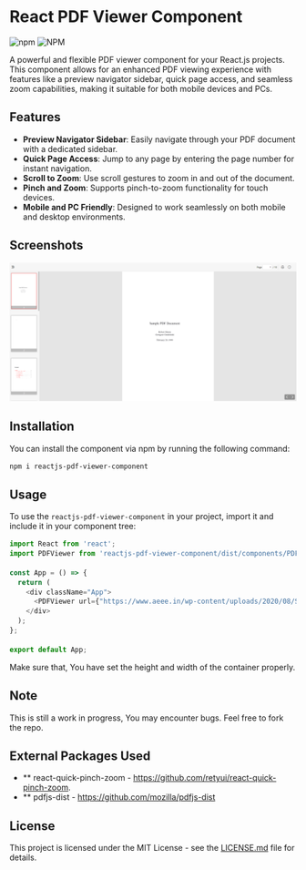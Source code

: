 # React PDF Viewer Component
![npm](https://img.shields.io/npm/v/pdf-viewer-reactjs) ![NPM](https://img.shields.io/npm/l/pdf-viewer-reactjs)

A powerful and flexible PDF viewer component for your React.js projects. This component allows for an enhanced PDF viewing experience with features like a preview navigator sidebar, quick page access, and seamless zoom capabilities, making it suitable for both mobile devices and PCs.

## Features

- **Preview Navigator Sidebar**: Easily navigate through your PDF document with a dedicated sidebar.
- **Quick Page Access**: Jump to any page by entering the page number for instant navigation.
- **Scroll to Zoom**: Use scroll gestures to zoom in and out of the document.
- **Pinch and Zoom**: Supports pinch-to-zoom functionality for touch devices.
- **Mobile and PC Friendly**: Designed to work seamlessly on both mobile and desktop environments.

## Screenshots
![Screenshot 1](images/pdf-viewer.PNG)

## Installation

You can install the component via npm by running the following command:

```bash
npm i reactjs-pdf-viewer-component
```
## Usage

To use the `reactjs-pdf-viewer-component` in your project, import it and include it in your component tree:

```javascript
import React from 'react';
import PDFViewer from 'reactjs-pdf-viewer-component/dist/components/PDFViewer';

const App = () => {
  return (
    <div className="App">
      <PDFViewer url={"https://www.aeee.in/wp-content/uploads/2020/08/Sample-pdf.pdf"}/>
    </div>
  ); 
};

export default App;
```
Make sure that, You have set the height and width of the container properly.

## Note
This is still a work in progress, You may encounter bugs. Feel free to fork the repo.

## External Packages Used
- ** react-quick-pinch-zoom - https://github.com/retyui/react-quick-pinch-zoom.
- ** pdfjs-dist - https://github.com/mozilla/pdfjs-dist

## License
This project is licensed under the MIT License - see the [LICENSE.md](LICENSE.md) file for details.
